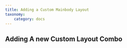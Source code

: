 ```yaml
---
title: Adding a Custom Mainbody Layout
taxonomy:
    category: docs
---
```





Adding A new Custom Layout Combo
--------------------------------

